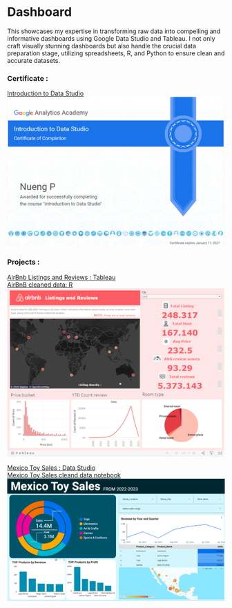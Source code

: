 # Dashboard
This showcases my expertise in transforming raw data into compelling and informative dashboards using Google Data Studio and Tableau. I not only craft visually stunning dashboards but also handle the crucial data preparation stage, utilizing spreadsheets, R, and Python to ensure clean and accurate datasets.

### Certificate :
[Introduction to Data Studio](https://analytics.google.com/analytics/academy/certificate/QXTKlyRMTtenfm5HhFjGcA)
![Cert](https://github.com/nuengP/Dashboard/blob/main/Cert.PNG)

### Projects :
[AirBnb Listings and Reviews : Tableau](https://public.tableau.com/app/profile/permsak.bumrungrathirun/viz/Airbnblistingsandreveiews/Dashboard1)\
[AirBnB cleaned data: R](https://github.com/nuengP/Dashboard/blob/main/bnb_list_cleaned.R)
![Airbnb](https://github.com/nuengP/Dashboard/blob/main/AirBnb.PNG)

[Mexico Toy Sales : Data Studio](https://lookerstudio.google.com/reporting/f56e61a1-d523-45da-b07f-150e23f5f51c/page/p_euq16x5idd?s=ooHNDPikdCg)\
[Mexico Toy Sales cleand data notebook](https://github.com/nuengP/Dashboard/blob/main/Maven_toys_looker.ipynb)
![toy sales](https://github.com/nuengP/Dashboard/blob/main/Mexico%20Toy%20Sales.PNG)
